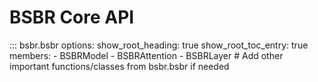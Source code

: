 # BSBR Core API

::: bsbr.bsbr
    options:
      show_root_heading: true
      show_root_toc_entry: true
      members:
        - BSBRModel
        - BSBRAttention
        - BSBRLayer
        # Add other important functions/classes from bsbr.bsbr if needed 